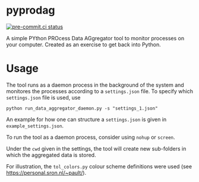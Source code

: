 # pyprodag
[![pre-commit.ci status](https://results.pre-commit.ci/badge/github/MoritzNeuberger/pyprodag/main.svg)](https://results.pre-commit.ci/latest/github/MoritzNeuberger/pyprodag/main)

A simple PYthon PROcess Data AGgregator tool to monitor processes on your computer. Created as an exercise to get back into Python.

# Usage
The tool runs as a daemon process in the background of the system and monitores the processes according to a `settings.json` file.
To specify which `settings.json` file is used, use
```
python run_data_aggregator_daemon.py -s "settings_1.json"
```

An example for how one can structure a `settings.json` is given in `example_settings.json`.

To run the tool as a daemon process, consider using `nohup` or `screen`.

Under the `cwd` given in the settings, the tool will create new sub-folders in which the aggregated data is stored.

For illustration, the `tol_colors.py` colour scheme definitions were used (see https://personal.sron.nl/~pault/).
